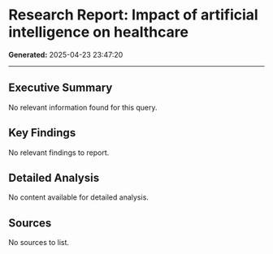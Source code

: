 # Research Report: Impact of artificial intelligence on healthcare

**Generated:** 2025-04-23 23:47:20

---

## Executive Summary

No relevant information found for this query.

## Key Findings

No relevant findings to report.

## Detailed Analysis

No content available for detailed analysis.

## Sources

No sources to list.

